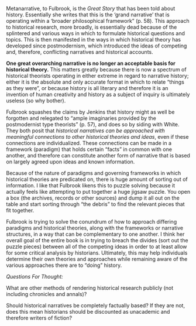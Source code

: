 Metanarrative, to Fulbrook, is the *Great Story* that has been told about history. Essentially she writes that this is the ‘grand narrative’ that is operating within a ‘broader philosophical framework” (p. 58).  This approach to historical research, more broadly, is essentially dead because of the splintered and various ways in which to formulate historical questions and topics.  This is then manifested in the ways in which historical theory has developed since postmodernism, which introduced the ideas of competing and, therefore, conflicting narratives and historical accounts.  

**One great overarching narrative is no longer an acceptable basis for historical theory.**  This matters greatly because there is now a spectrum of historical theorists operating in either extreme in regard to narrative history; either it is the absolute and only accurate format in which to relate “things as they were”, or because history is all literary and therefore it is an invention of human creativity and history as a subject of inquiry is ultimately useless (so why bother).

Fulbrook squashes the claims by Jenkins that history might as well be forgotten and relegated to “ample imaginaries provided by the postmodernist type theorists” (p. 57), and does so by siding with White.  They both posit that *historical narratives can be approached with meaningful connections to other historical theories and ideas*, even if these connections are individualized.  These connections can be made in a framework (paradigm) that holds certain “facts” in common with one another, and therefore can constitute another form of narrative that is based on largely agreed upon ideas and known information.

Because of the nature of paradigms and governing frameworks in which historical theories are predicated on, there is huge amount of sorting out of information.  I like that Fulbrook likens this to puzzle solving because it actually feels like attempting to put together a huge jigsaw puzzle.  You open a box (the archives, records or other sources) and dump it all out on the table and start sorting through “the debris” to find the relevant pieces that fit together.

Fulbrook is trying to solve the conundrum of how to approach differing paradigms and historical theories, along with the frameworks or narrative structures, in a way that can be complementary to one another.  I think her overall goal of the entire book is in trying to breach the divides (sort out the puzzle pieces) between all of the competing ideas in order to at least allow for some critical analysis by historians.  Ultimately, this may help individuals determine their own theories and approaches while remaining aware of the various approaches there are to “doing” history.

*Questions For Thought:*

What are other methods of rendering historical research publicly (not including chronicles and annals)?

Should historical narratives be completely factually based?  If they are not, does this mean historians should be discounted as unacademic and therefore writers of fiction?

